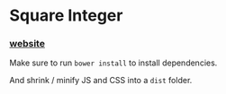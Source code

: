 # Square Integer
### [website](http://squareinteger.com/)

Make sure to run `bower install` to install dependencies. 

And shrink / minify JS and CSS into a `dist` folder.